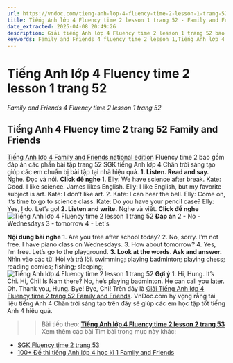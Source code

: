 ```yaml
---
url: https://vndoc.com/tieng-anh-lop-4-fluency-time-2-lesson-1-trang-52-313666
title: Tiếng Anh lớp 4 Fluency time 2 lesson 1 trang 52 - Family and Friends 4 Fluency time 2 lesson 1 trang 52 - VnDoc.com
date_extracted: 2025-04-08 20:49:26
description: Giải tiếng Anh lớp 4 Fluency time 2 lesson 1 trang 52 bao gồm đáp án các phần bài tập SGK tiếng Anh lớp 4 Chân trời sáng tạo giúp các em ôn tập hiệu quả.
keywords: Family and Friends 4 fluency time 2 lesson 1,Tiếng Anh lớp 4 fluency time 2 lesson 1 trang 52,tiếng anh lớp 4 family and friends fluency time 2 lesson 1,family and friends lớp 4 fluency time 2 lesson 1,sách family and friends 4 fluency time 2 lesson 1,fluency time 2 lớp 4,tiếng anh lớp 4 fluency time 2,tiếng anh 4 fluency time 2,tiếng anh 4 family and friends fluency time 2,tiếng anh 4 fluency time 2 trang 52,Tiếng Anh lớp 4 fluency time 2 trang 52 Family and Friends
---
```


# Tiếng Anh lớp 4 Fluency time 2 lesson 1 trang 52
 _Family and Friends 4 Fluency time 2 lesson 1 trang 52_
## Tiếng Anh 4 Fluency time 2 trang 52 Family and Friends
[Tiếng Anh lớp 4 Family and Friends national edition](<https://vndoc.com/tieng-anh-lop-4-family-and-friends-national-edition>) Fluency time 2 bao gồm đáp án các phần bài tập trang 52 SGK tiếng Anh lớp 4 Chân trời sáng tạo giúp các em chuẩn bị bài tập tại nhà hiệu quả.
**1\. Listen. Read and say.** Nghe. Đọc và nói.
**Click để nghe**
1\. Elly: We have science after break.
Kate: Good. I like science. James likes English.
Elly: I like English, but my favorite subject is art.
Kate: I don’t like art.
2\. Kate: I can hear the bell.
Elly: Come on, it’s time to go to science class.
Kate: Do you have your pencil case?
Elly: Yes, I do. Let’s go\!
**2\. Listen and write.** Nghe và viết.
**Click để nghe**
![Tiếng Anh lớp 4 Fluency time 2 lesson 1 trang 52](https://i.vdoc.vn/data/image/2024/01/08/tieng-anh-lop-4-fluency-time-2-lesson-1-trang-52-1.png)
**Đáp án**
2 - No - Wednesdays
3 - tomorrow
4 - Let's  
  
**Nội dung bài nghe**
1\. Are you free after school today?
2\. No, sorry. I’m not free. I have piano class on Wednesdays.
3\. How about tomorrow?
4\. Yes, I’m free. Let’s go to the playground.
**3\. Look at the words. Ask and answer.** Nhìn vào các từ. Hỏi và trả lời.
swimming; playing badminton; playing chess; reading comics; fishing; sleeping;
![Tiếng Anh lớp 4 Fluency time 2 lesson 1 trang 52](https://i.vdoc.vn/data/image/2024/01/08/tieng-anh-lop-4-fluency-time-2-lesson-1-trang-52-2.png)
**Gợi ý**
1\. Hi, Hung. It’s Chi.
Hi, Chi\!
Is Nam there?
No, he’s playing badminton. He can call you later.
Oh. Thank you, Hung. Bye\!
Bye, Chi\!
Trên đây là [Giải Tiếng Anh lớp 4 Fluency time 2 trang 52 Family and Friends](<https://vndoc.com/tieng-anh-lop-4-fluency-time-2-lesson-1-trang-52-313666>). VnDoc.com hy vọng rằng tài liệu tiếng Anh 4 Chân trời sáng tạo trên đây sẽ giúp các em học tập tốt tiếng Anh 4 hiệu quả.
>> Bài tiếp theo: **[Tiếng Anh lớp 4 Fluency time 2 lesson 2 trang 53](<https://vndoc.com/tieng-anh-lop-4-fluency-time-2-trang-53-family-and-friends-313669>)**
Xem thêm các bài Tìm bài trong mục này khác:
  * [SGK Fluency time 2 trang 53](</tieng-anh-lop-4-fluency-time-2-trang-53-family-and-friends-313669>)
  * [100+ Đề thi tiếng Anh lớp 4 học kì 1 Family and Friends](</de-thi-hoc-ki-1-tieng-anh-4-family-and-friends>)

